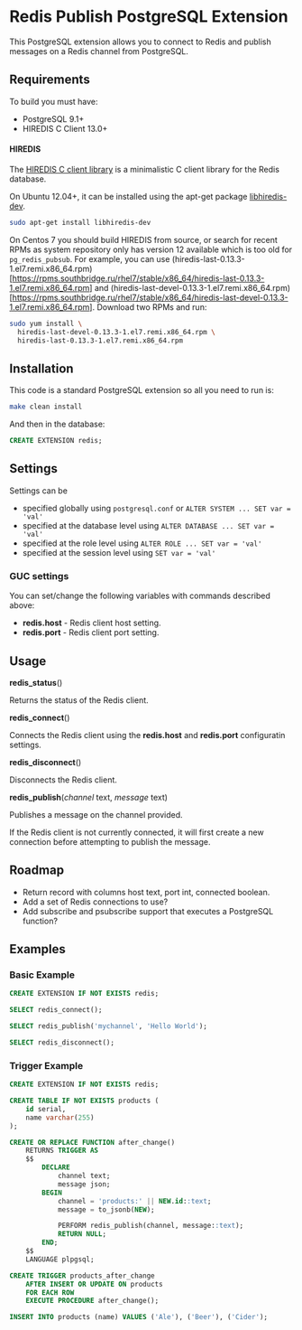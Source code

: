 # Redis Publish PostgreSQL Extension

This PostgreSQL extension allows you to connect to Redis and publish messages on a Redis channel from PostgreSQL.

## Requirements

To build you must have:

- PostgreSQL 9.1+
- HIREDIS C Client 13.0+

#### HIREDIS

The [HIREDIS C client library](https://github.com/redis/hiredis) is a minimalistic C client library for the Redis database.

On Ubuntu 12.04+, it can be installed using the apt-get package [libhiredis-dev](https://launchpad.net/ubuntu/+source/hiredis).

```sh
sudo apt-get install libhiredis-dev
```

On Centos 7 you should build HIREDIS from source, or search for recent RPMs as system repository only has version 12 available which is too old for `pg_redis_pubsub`. For example, you can use (hiredis-last-0.13.3-1.el7.remi.x86_64.rpm)[https://rpms.southbridge.ru/rhel7/stable/x86_64/hiredis-last-0.13.3-1.el7.remi.x86_64.rpm] and (hiredis-last-devel-0.13.3-1.el7.remi.x86_64.rpm)[https://rpms.southbridge.ru/rhel7/stable/x86_64/hiredis-last-devel-0.13.3-1.el7.remi.x86_64.rpm]. Download two RPMs and run:

```sh
sudo yum install \
  hiredis-last-devel-0.13.3-1.el7.remi.x86_64.rpm \
  hiredis-last-0.13.3-1.el7.remi.x86_64.rpm
```

## Installation

This code is a standard PostgreSQL extension so all you need to run is:

```sh
make clean install
```

And then in the database:

```sql
CREATE EXTENSION redis;
```

## Settings

Settings can be 
* specified globally using `postgresql.conf` or `ALTER SYSTEM ... SET var = 'val'`
* specified at the database level using `ALTER DATABASE ... SET var = 'val'`
* specified at the role level using `ALTER ROLE ... SET var = 'val'`
* specified at the session level using `SET var = 'val'`

### GUC settings

You can set/change the following variables with commands described above:

* **redis.host** - Redis client host setting.
* **redis.port** - Redis client port setting.

## Usage

**redis_status**()

Returns the status of the Redis client.

**redis_connect**()

Connects the Redis client using the **redis.host** and **redis.port** configuratin settings.

**redis_disconnect**()

Disconnects the Redis client.

**redis_publish**(*channel* text, *message* text)

Publishes a message on the channel provided.

If the Redis client is not currently connected, it will first create a new connection before attempting to publish the message.

## Roadmap

- Return record with columns host text, port int, connected boolean.
- Add a set of Redis connections to use?
- Add subscribe and psubscribe support that executes a PostgreSQL function?

## Examples

### Basic Example

```sql
CREATE EXTENSION IF NOT EXISTS redis;

SELECT redis_connect();

SELECT redis_publish('mychannel', 'Hello World');

SELECT redis_disconnect();
```

### Trigger Example

```sql
CREATE EXTENSION IF NOT EXISTS redis;

CREATE TABLE IF NOT EXISTS products (
    id serial,
    name varchar(255)
);

CREATE OR REPLACE FUNCTION after_change()
    RETURNS TRIGGER AS
    $$
        DECLARE
            channel text;
            message json;
        BEGIN
            channel = 'products:' || NEW.id::text;
            message = to_jsonb(NEW);

            PERFORM redis_publish(channel, message::text);
            RETURN NULL;
        END;
    $$
    LANGUAGE plpgsql;

CREATE TRIGGER products_after_change
    AFTER INSERT OR UPDATE ON products
    FOR EACH ROW
    EXECUTE PROCEDURE after_change();

INSERT INTO products (name) VALUES ('Ale'), ('Beer'), ('Cider');
```
